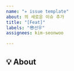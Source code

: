 ```yaml
---
name: "✈️ issue template"
about: 의 새로운 이슈 추가
title: "[Feat]"
labels: "😎선우"
assignees: kim-seonwoo

---
```


## 💡 About
<!--무엇에 관한 이슈인지 소개해주세요.-->
